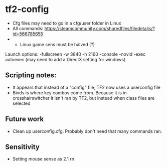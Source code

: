 # tf2-config
* Cfg files may need to go in a cfg/user folder in Linux
* All commands: https://steamcommunity.com/sharedfiles/filedetails/?id=566785655
* * Linux game sens must be halved (?)

Launch options: -fullscreen -w 3840 -h 2160 -console -novid -exec autoexec
(may need to add a DirectX setting for windows)


## Scripting notes:
* It appears that instead of a "config" file, TF2 now uses a userconfig file
* Binds is where key combos come from. Because it is in crosshairswitcher it isn't ran by TF2, but instead when class files are selected

## Future  work
* Clean up userconfig.cfg. Probably don't need that many commands ran.

## Sensitivity
* Setting mouse sense as 2.1 rn